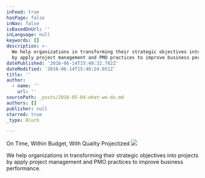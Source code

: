 ```yaml
---
inFeed: true
hasPage: false
inNav: false
isBasedOnUrl: ''
inLanguage: null
keywords: []
description: >-
  We help organizations in transforming their strategic objectives into projects
  by apply project management and PMO practices to improve business performance.
datePublished: '2016-06-14T15:48:32.782Z'
dateModified: '2016-06-14T15:48:24.051Z'
title: ''
author:
  - name: ''
    url: ''
sourcePath: _posts/2016-05-04-what-we-do.md
authors: []
publisher: null
starred: true
_type: Blurb

---
```

On Time, Within Budget, With Quality Projectized
![](https://the-grid-user-content.s3-us-west-2.amazonaws.com/a053cf3c-c221-4f21-be77-d004d6a00533.png)

We help organizations in transforming their strategic objectives into projects by apply project management and PMO practices to improve business performance.